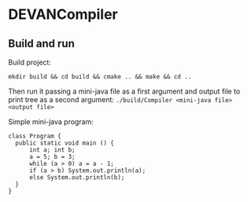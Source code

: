 # DEVANCompiler

## Build and run
Build project:
```
mkdir build && cd build && cmake .. && make && cd ..
```

Then run it passing a mini-java file as a first argument and output file to print tree as a second argument:
`./build/Compiler <mini-java file> <output file>`

Simple mini-java program:
```
class Program {
  public static void main () {
      int a; int b;
      a = 5; b = 3;
      while (a > 0) a = a - 1;
      if (a > b) System.out.println(a);
      else System.out.println(b);
  }
}
```
